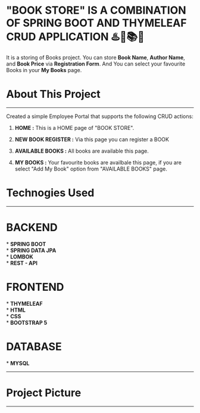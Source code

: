 # "BOOK STORE" IS A COMBINATION OF SPRING BOOT AND THYMELEAF CRUD APPLICATION ♨️🍃📚📃
<p>It is a storing of Books project. You can store <b>Book Name</b>, <b>Author Name</b>, and <b>Book Price</b> via <b>Registration Form</b>. And You can select your favourite Books in your <b>My Books</b> page.</p>

# About This Project
------------------------------------------------------------------------------------------------------------------------------------------------------------------------------
Created a simple Employee Portal that supports the following CRUD actions: <br>

1. <b>HOME :</b> This is a HOME page of "BOOK STORE". <br>

2. <b>NEW BOOK REGISTER :</b> Via this page you can register a BOOK <br>

3. <b>AVAILABLE BOOKS :</b> All books are available this page. <br>

4. <b>MY BOOKS :</b> Your favourite books are availbale this page, if you are select "Add My Book" option from "AVAILABLE BOOKS" page.

# Technogies Used
--------------------------------------------------------------------------------------------------------------------------------------------------------------------------------

  <h1>BACKEND</h1>
* <b>SPRING BOOT</b> <br>
* <b>SPRING DATA JPA</b> <br>
* <b>LOMBOK</b> <br>
* <b>REST - API</b> <br>
  <h1>FRONTEND</h1>
* <b>THYMELEAF</b> <br>
* <b>HTML</b> <br>
* <b>CSS</b> <br>
* <b>BOOTSTRAP 5</b>
  <h1>DATABASE</h1>
* <b>MYSQL</b> <br>

--------------------------------------------------------------------------------------------------------------------------------------------------------------------------------
# Project Picture
--------------------------------------------------------------------------------------------------------------------------------------------------------------------------------
